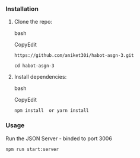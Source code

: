 ### Installation

1.  Clone the repo:
    
    bash
    
    CopyEdit
    
    `https://github.com/aniket30i/habot-asgn-3.git` 

    `cd habot-asgn-3`
    
2.  Install dependencies:
    
    bash
    
    CopyEdit
    
    `npm install  or yarn install` 
    

### Usage

Run the JSON Server - binded to port 3006

`npm run start:server`

